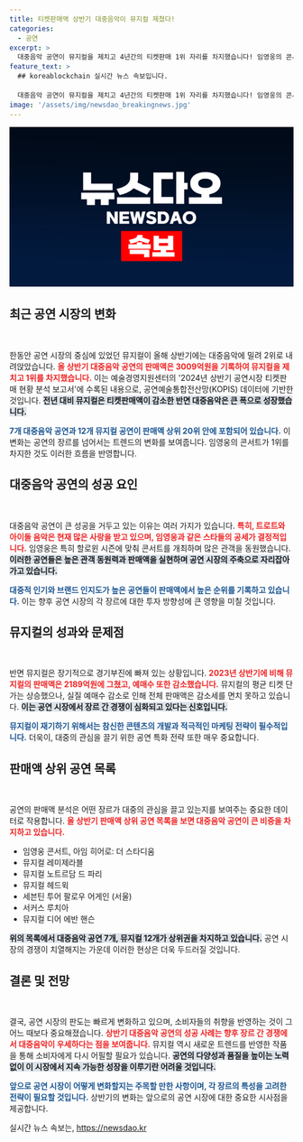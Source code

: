 ```yaml
---
title: 티켓판매액 상반기 대중음악이 뮤지컬 제쳤다!
categories:
  - 공연
excerpt: >
  대중음악 공연이 뮤지컬을 제치고 4년간의 티켓판매 1위 자리를 차지했습니다! 임영웅의 콘서트가 선두에 오른 올해 상반기, 공연시장 판도가 뒤바뀌었습니다. 궁금한 티켓판매 현황을 지금 클릭해 확인하세요!
feature_text: >
  ## koreablockchain 실시간 뉴스 속보입니다.

  대중음악 공연이 뮤지컬을 제치고 4년간의 티켓판매 1위 자리를 차지했습니다! 임영웅의 콘서트가 선두에 오른 올해 상반기, 공연시장 판도가 뒤바뀌었습니다. 궁금한 티켓판매 현황을 지금 클릭해 확인하세요!
image: '/assets/img/newsdao_breakingnews.jpg'
---
```


<p><img src="/assets/img/newsdao_breakingnews.jpg" alt="koreablockchain 속보" /></p>

<h2 data-ke-size="size26">최근 공연 시장의 변화</h2>

<p data-ke-size="size16">&nbsp;</p>

<p>한동안 공연 시장의 중심에 있었던 뮤지컬이 올해 상반기에는 대중음악에 밀려 2위로 내려앉았습니다. <b><span style="color: #ee2323;">올 상반기 대중음악 공연의 판매액은 3009억원을 기록하여 뮤지컬을 제치고 1위를 차지했습니다.</span></b> 이는 예술경영지원센터의 '2024년 상반기 공연시장 티켓판매 현황 분석 보고서'에 수록된 내용으로, 공연예술통합전산망(KOPIS) 데이터에 기반한 것입니다. <b><span style="background-color: #21538527;">전년 대비 뮤지컬은 티켓판매액이 감소한 반면 대중음악은 큰 폭으로 성장했습니다.</span></b></p>

<p><b><span style="color: #1a5490;">7개 대중음악 공연과 12개 뮤지컬 공연이 판매액 상위 20위 안에 포함되어 있습니다.</span></b> 이 변화는 공연의 장르를 넘어서는 트렌드의 변화를 보여줍니다. 임영웅의 콘서트가 1위를 차지한 것도 이러한 흐름을 반영합니다.</p>

<h2 data-ke-size="size26">대중음악 공연의 성공 요인</h2>

<p data-ke-size="size16">&nbsp;</p>

<p>대중음악 공연이 큰 성공을 거두고 있는 이유는 여러 가지가 있습니다. <b><span style="color: #ee2323;">특히, 트로트와 아이돌 음악은 현재 많은 사랑을 받고 있으며, 임영웅과 같은 스타들의 공세가 결정적입니다.</span></b> 임영웅은 특히 할로윈 시즌에 맞춰 콘서트를 개최하며 많은 관객을 동원했습니다. <b><span style="background-color: #21538527;">이러한 공연들은 높은 관객 동원력과 판매액을 실현하며 공연 시장의 주축으로 자리잡아가고 있습니다.</span></b></p>

<p><b><span style="color: #1a5490;">대중적 인기와 브랜드 인지도가 높은 공연들이 판매액에서 높은 순위를 기록하고 있습니다.</span></b> 이는 향후 공연 시장의 각 장르에 대한 투자 방향성에 큰 영향을 미칠 것입니다.</p>

<h2 data-ke-size="size26">뮤지컬의 성과와 문제점</h2>

<p data-ke-size="size16">&nbsp;</p>

<p>반면 뮤지컬은 장기적으로 경기부진에 빠져 있는 상황입니다. <b><span style="color: #ee2323;">2023년 상반기에 비해 뮤지컬의 판매액은 2189억원에 그쳤고, 예매수 또한 감소했습니다.</span></b> 뮤지컬의 평균 티켓 단가는 상승했으나, 실질 예매수 감소로 인해 전체 판매액은 감소세를 면치 못하고 있습니다. <b><span style="background-color: #21538527;">이는 공연 시장에서 장르 간 경쟁이 심화되고 있다는 신호입니다.</span></b></p>

<p><b><span style="color: #1a5490;">뮤지컬이 재기하기 위해서는 참신한 콘텐츠의 개발과 적극적인 마케팅 전략이 필수적입니다.</span></b> 더욱이, 대중의 관심을 끌기 위한 공연 특화 전략 또한 매우 중요합니다.</p>

<h2 data-ke-size="size26">판매액 상위 공연 목록</h2>

<p data-ke-size="size16">&nbsp;</p>

<p>공연의 판매액 분석은 어떤 장르가 대중의 관심을 끌고 있는지를 보여주는 중요한 데이터로 작용합니다. <b><span style="color: #ee2323;">올 상반기 판매액 상위 공연 목록을 보면 대중음악 공연이 큰 비중을 차지하고 있습니다.</span></b> </p>

<ul>
  <li>임영웅 콘서트, 아임 히어로: 더 스타디움</li>
  <li>뮤지컬 레미제라블</li>
  <li>뮤지컬 노트르담 드 파리</li>
  <li>뮤지컬 헤드윅</li>
  <li>세븐틴 투어 팔로우 어게인 (서울)</li>
  <li>서커스 루치아</li>
  <li>뮤지컬 디어 에반 핸슨</li>
</ul>

<p><b><span style="background-color: #21538527;">위의 목록에서 대중음악 공연 7개, 뮤지컬 12개가 상위권을 차지하고 있습니다.</span></b> 공연 시장의 경쟁이 치열해지는 가운데 이러한 현상은 더욱 두드러질 것입니다.</p>

<h2 data-ke-size="size26">결론 및 전망</h2>

<p data-ke-size="size16">&nbsp;</p>

<p>결국, 공연 시장의 판도는 빠르게 변화하고 있으며, 소비자들의 취향을 반영하는 것이 그 어느 때보다 중요해졌습니다. <b><span style="color: #ee2323;">상반기 대중음악 공연의 성공 사례는 향후 장르 간 경쟁에서 대중음악이 우세하다는 점을 보여줍니다.</span></b> 뮤지컬 역시 새로운 트렌드를 반영한 작품을 통해 소비자에게 다시 어필할 필요가 있습니다. <b><span style="background-color: #21538527;">공연의 다양성과 품질을 높이는 노력 없이 이 시장에서 지속 가능한 성장을 이루기란 어려울 것입니다.</span></b></p>

<p><b><span style="color: #1a5490;">앞으로 공연 시장이 어떻게 변화할지는 주목할 만한 사항이며, 각 장르의 특성을 고려한 전략이 필요할 것입니다.</span></b> 상반기의 변화는 앞으로의 공연 시장에 대한 중요한 시사점을 제공합니다.</p>
실시간 뉴스 속보는, <a href="https://newsdao.kr" rel="dofollow">https://newsdao.kr</a>



